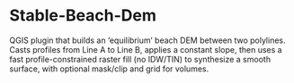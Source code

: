 # Stable-Beach-Dem
QGIS plugin that builds an ‘equilibrium’ beach DEM between two polylines. Casts profiles from Line A to Line B, applies a constant slope, then uses a fast profile-constrained raster fill (no IDW/TIN) to synthesize a smooth surface, with optional mask/clip and grid for volumes.
